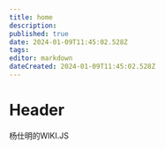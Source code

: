 ```yaml
---
title: home
description: 
published: true
date: 2024-01-09T11:45:02.528Z
tags: 
editor: markdown
dateCreated: 2024-01-09T11:45:02.528Z
---
```


# Header
杨仕明的WIKI.JS